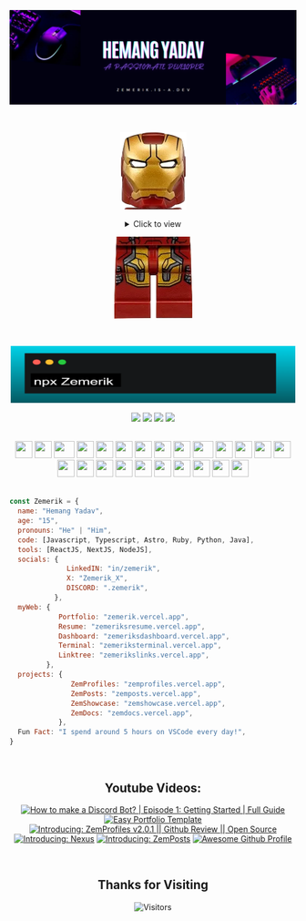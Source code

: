 <p align = "center">
  <img src = "assets/banner6.png" alt = "Banner">
</p>

<br>

<p align = "center"><img src = "assets/ironman-head.png"></p>

<div align = "center">
  <details close>
    <summary>
      Click to view
    </summary>

<br>

![About](assets/About2.gif)

<details close>
  <summary>
    ✍️Blogs
  </summary>

<!-- BLOG-POST-LIST:START -->
- [30 Days of Python: From Zero to Python Pro](https://dev.to/zemerik/30-days-of-python-from-zero-to-python-pro-pbj)
- [Building your Portfolio in 2025](https://dev.to/zemerik/building-your-portfolio-in-2025-218e)
- [My Journey with Hacktoberfest 2024](https://dev.to/zemerik/my-journey-with-hacktoberfest-2024-nce)
- [ZemProfiles - v2.0.1 &lpar;Prerelease&rpar;](https://dev.to/zemerik/zemprofiles-v201-prerelease-1mgd)
<!-- BLOG-POST-LIST:END -->

</details>

<details>
  <summary>
    ⚡Recent Activity
  </summary>

<br>

<!--START_SECTION:activity-->
1. 🎉 Merged PR [#30](https://github.com/Zemerik/ZemProfiles/pull/30) in [Zemerik/ZemProfiles](https://github.com/Zemerik/ZemProfiles)
2. 🎉 Merged PR [#26](https://github.com/Zemerik/ZemShowcase/pull/26) in [Zemerik/ZemShowcase](https://github.com/Zemerik/ZemShowcase)
3. 🔒 Closed issue [#5](https://github.com/ImpicDevs/support/issues/5) in [ImpicDevs/support](https://github.com/ImpicDevs/support)
4. 🔒 Closed issue [#4](https://github.com/ImpicDevs/support/issues/4) in [ImpicDevs/support](https://github.com/ImpicDevs/support)
5. 🔒 Closed issue [#6](https://github.com/ImpicDevs/support/issues/6) in [ImpicDevs/support](https://github.com/ImpicDevs/support)
<!--END_SECTION:activity-->

</details>

<details>
  <summary>
    🤯Tech Stack
  </summary>

<br>

![Tech Stack](assets/tools.svg)

</details>

<details>
  <summary>
    📰Badges
  </summary>

<br>

![Holopin Stats](https://holopin.me/zemerik)

  
</details>

<details>
  <summary>
    🎓My Stats
  </summary>

<br>

<table>
  <tr>
    <td>
    
  ![Github Languages](https://github-readme-stats.vercel.app/api/top-langs/?username=zemerik&layout=pie&theme=radical&langs_count=50&hide=mdx,css&exclude=zemerik)
    </td>
    <td>

  ![Github Stats](https://github-readme-stats.vercel.app/api?username=zemerik&show=reviews,&show_icons=true&theme=radical&locale=en)
  
  <br>
  
  ![GitHub Streaks](https://streak-stats.demolab.com?user=Zemerik&theme=radical)
    </td>
  </tr>
</table>

<br>

</details>

</details>
</div>

<p align = "center"><img src = "assets/ironman-legs.png"></p>

<br>

<p align = "center">

<img src = "npm-package/assets/installation.png" style = "height: 100px; width: 500px;">

</p>

<p align="center">
  
  <a href = "https://x.com/Zemerik_X" style = "text-decoration:none">
    <img height = "30" src = "https://img.shields.io/badge/zemerik_X-black.svg?&style=for-the-badge&logo=x&logoColor=white" />
  </a>
  
  <a href = "https://discord.gg/td5xqmzEcg" style = "text-decoration:none">
    <img height = "30" src = "https://img.shields.io/badge/.zemerik-darkblue.svg?&style=for-the-badge&logo=discord&logoColor=white" />
  </a>
  
  <a href = "https://www.linkedin.com/in/zemerik" style="text-decoration:none">
    <img height = "30" src = "https://img.shields.io/badge/in/zemerik-blue.svg?&style=for-the-badge&logo=linkedin&logoColor=white" />
  </a>
  
  <a href="https://www.youtube.com/channel/UCLJY3Fa0xheb_SNSuPkbdZw" style="text-decoration:none">
    <img height = "30" src = "https://img.shields.io/badge/Zemerik-%23E20036.svg?&style=for-the-badge&logo=YouTube&logoColor=white" />
  </a>

</p>
  
<br>

<div align = "center">
    <img src="https://cultofthepartyparrot.com/parrots/hd/githubparrot.gif" width="30" height="30"/>
    <img src="https://cultofthepartyparrot.com/flags/hd/indiaparrot.gif" width="30" height="30"/>
    <img src="https://cultofthepartyparrot.com/parrots/asyncparrot.gif" width="36" height="30"/>
    <img src="https://cultofthepartyparrot.com/parrots/hd/60fpsparrot.gif" width="30" height="30"/>
    <img src="https://cultofthepartyparrot.com/parrots/hd/jumpingparrot.gif" width="30" height="30"/>
    <img src="https://cultofthepartyparrot.com/parrots/hd/opensourceparrot.gif" width="30" height="30"/>
    <img src="https://cultofthepartyparrot.com/parrots/hd/dealwithitnowparrot.gif" width="30" height="30"/>
    <img src="https://cultofthepartyparrot.com/parrots/hd/hypnoparrotlight.gif" width="30" height="30"/>
    <img src="https://cultofthepartyparrot.com/parrots/databaseparrot.gif" width="30" height="30"/>
    <img src="https://cultofthepartyparrot.com/parrots/fixparrot.gif" width="36" height="30"/>
    <img src="https://cultofthepartyparrot.com/parrots/hd/laptop_parrot.gif" width="30" height="30"/>
    <img src="https://cultofthepartyparrot.com/parrots/hd/spinningparrot.gif" width="30" height="30"/>
    <img src="https://cultofthepartyparrot.com/parrots/hd/levitationparrot.gif" width="30" height="30"/>
    <img src="https://cultofthepartyparrot.com/parrots/hd/meldparrot.gif" width="30" height="30"/>
    <img src="https://cultofthepartyparrot.com/parrots/slomoparrot.gif" width="30" height="30"/>
    <img src="https://cultofthepartyparrot.com/parrots/hd/moonwalkingparrot.gif" width="30" height="30"/>
    <img src="https://cultofthepartyparrot.com/parrots/hd/stableparrot.gif" width="30" height="30"/>
    <img src="https://cultofthepartyparrot.com/parrots/hd/scienceparrot.gif" width="30" height="30"/>
    <img src="https://cultofthepartyparrot.com/parrots/hd/pirateparrot.gif" width="30" height="30"/>
    <img src="https://cultofthepartyparrot.com/parrots/hd/footballparrot.gif" width="30" height="30"/>
    <img src="https://cultofthepartyparrot.com/parrots/hd/illuminatiparrot.gif" width="30" height="30"/>
    <img src="https://cultofthepartyparrot.com/parrots/hd/hypnoparrotdark.gif" width="30" height="30"/>
    <img src="https://cultofthepartyparrot.com/parrots/hd/mustacheparrot.gif" width="30" height="30"/>
    <img src="https://cultofthepartyparrot.com/parrots/hd/laptop_parrot.gif" width="30" height="30"/>
   
</div>

<br>

```jsx
const Zemerik = {
  name: "Hemang Yadav",
  age: "15",
  pronouns: "He" | "Him",
  code: [Javascript, Typescript, Astro, Ruby, Python, Java],
  tools: [ReactJS, NextJS, NodeJS],
  socials: {
              LinkedIN: "in/zemerik",
              X: "Zemerik_X",
              DISCORD: ".zemerik",
           },
  myWeb: {
            Portfolio: "zemerik.vercel.app",
            Resume: "zemeriksresume.vercel.app",
            Dashboard: "zemeriksdashboard.vercel.app",
            Terminal: "zemeriksterminal.vercel.app",
            Linktree: "zemerikslinks.vercel.app",
         },
  projects: {
               ZemProfiles: "zemprofiles.vercel.app",
               ZemPosts: "zemposts.vercel.app",
               ZemShowcase: "zemshowcase.vercel.app",
               ZemDocs: "zemdocs.vercel.app",
            },
  Fun Fact: "I spend around 5 hours on VSCode every day!",
}
```

<br>

<h2 align = "center">
  Youtube Videos:
</h2>

<div align = "center">

<!-- BEGIN YOUTUBE-CARDS -->
[![How to make a Discord Bot? | Episode 1: Getting Started | Full Guide](https://ytcards.demolab.com/?id=L9R74BiVt9I&title=How+to+make+a+Discord+Bot%3F+%7C+Episode+1%3A+Getting+Started+%7C+Full+Guide&lang=en&timestamp=1735702412&background_color=%230d1117&title_color=%23ffffff&stats_color=%23dedede&max_title_lines=1&width=250&border_radius=5&duration=547 "How to make a Discord Bot? | Episode 1: Getting Started | Full Guide")](https://www.youtube.com/watch?v=L9R74BiVt9I)
[![Easy Portfolio Template](https://ytcards.demolab.com/?id=l-ePe_MJU-s&title=Easy+Portfolio+Template&lang=en&timestamp=1731829549&background_color=%230d1117&title_color=%23ffffff&stats_color=%23dedede&max_title_lines=1&width=250&border_radius=5&duration=184 "Easy Portfolio Template")](https://www.youtube.com/watch?v=l-ePe_MJU-s)
[![Introducing: ZemProfiles v2.0.1 || Github Review || Open Source](https://ytcards.demolab.com/?id=5XyGaH9f0wA&title=Introducing%3A+ZemProfiles+v2.0.1+%7C%7C+Github+Review+%7C%7C+Open+Source&lang=en&timestamp=1724561946&background_color=%230d1117&title_color=%23ffffff&stats_color=%23dedede&max_title_lines=1&width=250&border_radius=5&duration=407 "Introducing: ZemProfiles v2.0.1 || Github Review || Open Source")](https://www.youtube.com/watch?v=5XyGaH9f0wA)
[![Introducing: Nexus](https://ytcards.demolab.com/?id=6Hk0IL64H_4&title=Introducing%3A+Nexus&lang=en&timestamp=1723624449&background_color=%230d1117&title_color=%23ffffff&stats_color=%23dedede&max_title_lines=1&width=250&border_radius=5&duration=342 "Introducing: Nexus")](https://www.youtube.com/watch?v=6Hk0IL64H_4)
[![Introducing: ZemPosts](https://ytcards.demolab.com/?id=1HVd3NTt3f8&title=Introducing%3A+ZemPosts&lang=en&timestamp=1723352391&background_color=%230d1117&title_color=%23ffffff&stats_color=%23dedede&max_title_lines=1&width=250&border_radius=5&duration=411 "Introducing: ZemPosts")](https://www.youtube.com/watch?v=1HVd3NTt3f8)
[![Awesome Github Profile](https://ytcards.demolab.com/?id=YoPt46xyJpU&title=Awesome+Github+Profile&lang=en&timestamp=1717904453&background_color=%230d1117&title_color=%23ffffff&stats_color=%23dedede&max_title_lines=1&width=250&border_radius=5&duration=42 "Awesome Github Profile")](https://www.youtube.com/watch?v=YoPt46xyJpU)
<!-- END YOUTUBE-CARDS -->

</div>

<br>

<h2 align = "center">
  Thanks for Visiting
</h2>

<p align="center"> 
  <img src="https://komarev.com/ghpvc/?username=zemerik&label=Visitors&color=0e75b6&style=flat" alt = "Visitors" />
</p>
